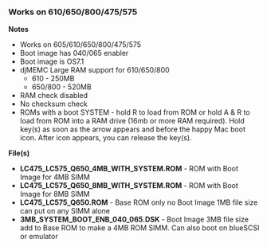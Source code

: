 ### Works on 610/650/800/475/575

**Notes**
  - Works on 605/610/650/800/475/575
  - Boot image has 040/065 enabler
  - Boot image is OS7.1
  - djMEMC Large RAM support for 610/650/800
    - 610 - 250MB
    - 650/800 - 520MB 
  - RAM check disabled
  - No checksum check
  - ROMs with a boot SYSTEM - hold R to load from ROM or hold A & R to load from ROM into a RAM drive (16mb or more RAM required). Hold key(s) as soon as the arrow appears and before the happy Mac boot icon. After icon appears, you can release the key(s).

  **File(s)**
  - **LC475_LC575_Q650_4MB_WITH_SYSTEM.ROM** - ROM with Boot Image for 4MB SIMM
  - **LC475_LC575_Q650_8MB_WITH_SYSTEM.ROM** - ROM with Boot Image for 8MB SIMM
  - **LC475_LC575_Q650.ROM** - Base ROM only no Boot Image 1MB file size can put on any SIMM alone
  - **3MB_SYSTEM_BOOT_ENB_040_065.DSK** - Boot Image 3MB file size add to Base ROM to make a 4MB ROM SIMM. Can also boot on blueSCSI or emulator
